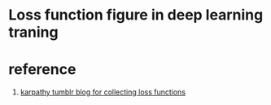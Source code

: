 # Loss function figure in deep learning traning 

# reference
1. [karpathy tumblr blog for collecting loss functions](https://lossfunctions.tumblr.com/)
